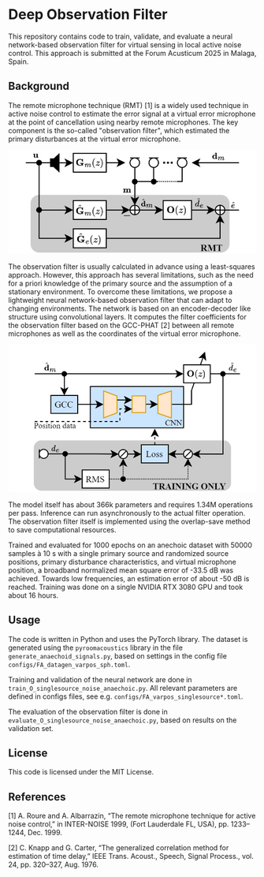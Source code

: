 # Deep Observation Filter

This repository contains code to train, validate, and evaluate a neural network-based observation filter for virtual sensing in local active noise control. This approach is submitted at the Forum Acusticum 2025 in Malaga, Spain.

## Background

The remote microphone technique (RMT) [1] is a widely used technique in active noise control to estimate the error signal at a virtual error microphone at the point of cancellation using nearby remote microphones. The key component is the so-called "observation filter", which estimated the primary disturbances at the virtual error microphone.

![Block diagram of the remote microphone technique](figures/assets/RMT.png)

The observation filter is usually calculated in advance using a least-squares approach. However, this approach has several limitations, such as the need for a priori knowledge of the primary source and the assumption of a stationary environment. To overcome these limitations, we propose a lightweight neural network-based observation filter that can adapt to changing environments. The network is based on an encoder-decoder like structure using convolutional layers. It computes the filter coefficients for the observation filter based on the GCC-PHAT [2] between all remote microphones as well as the coordinates of the virtual error microphone.

![Block diagram of the proposed observation filter](figures/assets/neural_vs_architecture.png)

The model itself has about 366k parameters and requires 1.34M operations per pass. Inference can run asynchronously to the actual filter operation. The observation filter itself is implemented using the overlap-save method to save computational resources.

Trained and evaluated for 1000 epochs on an anechoic dataset with 50000 samples à 10 s with a single primary source and randomized source positions, primary disturbance characteristics, and virtual microphone position, a broadband normalized mean square error of -33.5 dB was achieved. Towards low frequencies, an estimation error of about -50 dB is reached. Training was done on a single NVIDIA RTX 3080 GPU and took about 16 hours.

## Usage

The code is written in Python and uses the PyTorch library. The dataset is generated using the `pyroomacoustics` library in the file `generate_anaechoid_signals.py`, based on settings in the config file `configs/FA_datagen_varpos_sph.toml`.

Training and validation of the neural network are done in `train_O_singlesource_noise_anaechoic.py`. All relevant parameters are defined in configs files, see e.g. `configs/FA_varpos_singlesource*.toml`.

The evaluation of the observation filter is done in `evaluate_O_singlesource_noise_anaechoic.py`, based on results on the validation set.

## License

This code is licensed under the MIT License.

## References

[1] A. Roure and A. Albarrazin, “The remote microphone technique for active noise control,” in INTER-NOISE 1999, (Fort Lauderdale FL, USA), pp. 1233–1244, Dec. 1999.

[2] C. Knapp and G. Carter, “The generalized correlation method for estimation of time delay,” IEEE Trans. Acoust., Speech, Signal Process., vol. 24, pp. 320–327, Aug. 1976.